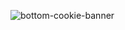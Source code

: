 
![bottom-cookie-banner](https://user-images.githubusercontent.com/5245264/102791620-2dab6380-439f-11eb-8c69-fce6e73099df.gif)
